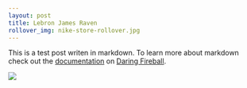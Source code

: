```yaml
---
layout: post
title: Lebron James Raven
rollover_img: nike-store-rollover.jpg
---
```


This is a test post writen in markdown. To learn more about markdown check out the [documentation](http://daringfireball.net/projects/markdown/) on [Daring Fireball](http://daringfireball.net/).

<img src="http://i.dailymail.co.uk/i/pix/2012/12/04/article-2242647-0F79C42300000578-201_634x429.jpg"/>
